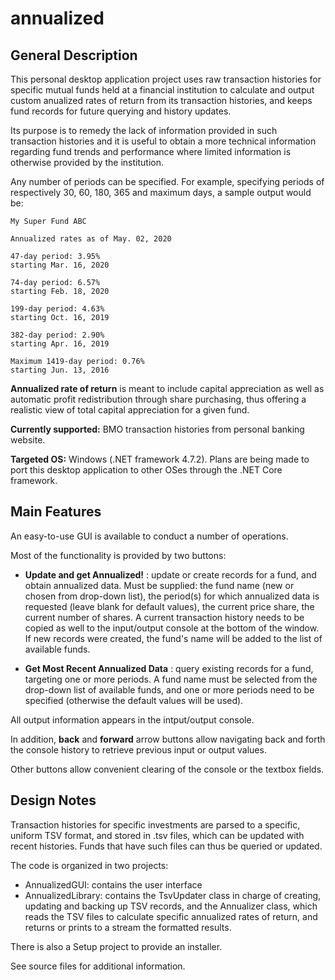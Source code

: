 # annualized

## General Description


This personal desktop application project uses raw transaction histories for specific mutual funds held at a financial institution to calculate and output custom anualized rates of return from its transaction histories, and keeps fund records for future querying and history updates. 

Its purpose is to remedy the lack of information provided in such transaction histories and it is useful to obtain a more technical information regarding fund trends and performance where limited information is otherwise provided by the institution.

Any number of periods can be specified. For example, specifying periods of respectively 30, 60, 180, 365 and maximum days, a sample output would be:

    My Super Fund ABC

    Annualized rates as of May. 02, 2020

    47-day period: 3.95%
    starting Mar. 16, 2020

    74-day period: 6.57%
    starting Feb. 18, 2020

    199-day period: 4.63%
    starting Oct. 16, 2019

    382-day period: 2.90%
    starting Apr. 16, 2019

    Maximum 1419-day period: 0.76%
    starting Jun. 13, 2016


**Annualized rate of return** is meant to include capital appreciation as well as automatic profit redistribution through share purchasing, thus offering a realistic view of total capital appreciation for a given fund.

**Currently supported:** BMO transaction histories from personal banking website.

**Targeted OS:** Windows (.NET framework 4.7.2). Plans are being made to port this desktop application to other OSes through the .NET Core framework.	


## Main Features

An easy-to-use GUI is available to conduct a number of operations.

Most of the functionality is provided by two buttons:

- **Update and get Annualized!** : update or create records for a fund, and obtain annualized data. Must be supplied: the fund name (new or chosen from drop-down list), the period(s) for which annualized data is requested (leave blank for default values), the current price share, the current number of shares. A current transaction history needs to be copied as well to the input/output console at the bottom of the window. If new records were created, the fund's name will be added to the list of available funds.

- **Get Most Recent Annualized Data** : query existing records for a fund, targeting one or more periods. A fund name must be selected from the drop-down list of available funds, and one or more periods need to be specified (otherwise the default values will be used).

All output information appears in the intput/output console.

In addition, **back** and **forward** arrow buttons allow navigating back and forth the console history to retrieve previous input or output values.

Other buttons allow convenient clearing of the console or the textbox fields.

## Design Notes

Transaction histories for specific investments are parsed to a specific, uniform TSV format, and stored in .tsv files, which can be updated with recent histories. Funds that have such files can thus be queried or updated.

The code is organized in two projects: 
- AnnualizedGUI: contains the user interface
- AnnualizedLibrary: contains the TsvUpdater class in charge of creating, updating and backing up TSV records, and the Annualizer class, which reads the TSV files to calculate specific annualized rates of return, and returns or prints to a stream the formatted results.

There is also a Setup project to provide an installer.

See source files for additional information.

